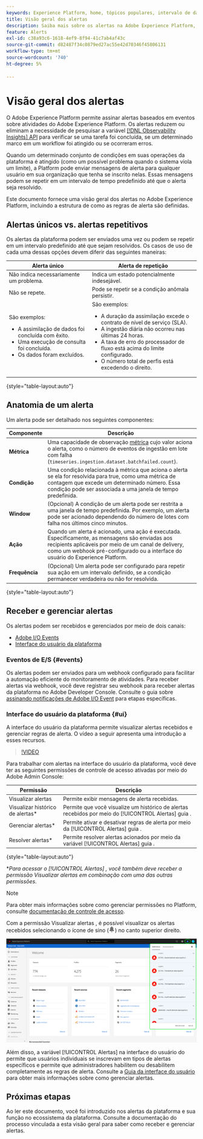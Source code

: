 ```yaml
---
keywords: Experience Platform, home, tópicos populares, intervalo de datas
title: Visão geral dos alertas
description: Saiba mais sobre os alertas na Adobe Experience Platform, incluindo a estrutura de como as regras de alerta são definidas.
feature: Alerts
exl-id: c38a93c6-1618-4ef9-8f94-41c7ab4af43c
source-git-commit: d82487f34c0879ed27ac55e42d70346f45806131
workflow-type: tm+mt
source-wordcount: '740'
ht-degree: 5%

---
```


# Visão geral dos alertas

O Adobe Experience Platform permite assinar alertas baseados em eventos sobre atividades do Adobe Experience Platform. Os alertas reduzem ou eliminam a necessidade de pesquisar a variável [[!DNL Observability Insights] API](../api/overview.md) para verificar se uma tarefa foi concluída, se um determinado marco em um workflow foi atingido ou se ocorreram erros.

Quando um determinado conjunto de condições em suas operações da plataforma é atingido (como um possível problema quando o sistema viola um limite), a Platform pode enviar mensagens de alerta para qualquer usuário em sua organização que tenha se inscrito nelas. Essas mensagens podem se repetir em um intervalo de tempo predefinido até que o alerta seja resolvido.

Este documento fornece uma visão geral dos alertas no Adobe Experience Platform, incluindo a estrutura de como as regras de alerta são definidas.

## Alertas únicos vs. alertas repetitivos

Os alertas da plataforma podem ser enviados uma vez ou podem se repetir em um intervalo predefinido até que sejam resolvidos. Os casos de uso de cada uma dessas opções devem diferir das seguintes maneiras:

| Alerta único | Alerta de repetição |
| --- | --- |
| Não indica necessariamente um problema. | Indica um estado potencialmente indesejável. |
| Não se repete. | Pode se repetir se a condição anômala persistir. |
| São exemplos:<ul><li>A assimilação de dados foi concluída com êxito.</li><li>Uma execução de consulta foi concluída.</li><li>Os dados foram excluídos.</li></ul> | São exemplos:<ul><li>A duração da assimilação excede o contrato de nível de serviço (SLA).</li><li>A ingestão diária não ocorreu nas últimas 24 horas.</li><li>A taxa de erro do processador de fluxo está acima do limite configurado.</li><li>O número total de perfis está excedendo o direito.</li></ul> |

{style=&quot;table-layout:auto&quot;}

## Anatomia de um alerta

Um alerta pode ser detalhado nos seguintes componentes:

| Componente | Descrição |
| --- | --- |
| **Métrica** | Uma capacidade de observação [métrica](../api/metrics.md#available-metrics) cujo valor aciona o alerta, como o número de eventos de ingestão em lote com falha (`timeseries.ingestion.dataset.batchfailed.count`). |
| **Condição** | Uma condição relacionada à métrica que aciona o alerta se ela for resolvida para true, como uma métrica de contagem que excede um determinado número. Essa condição pode ser associada a uma janela de tempo predefinida. |
| **Window** | (Opcional) A condição de um alerta pode ser restrita a uma janela de tempo predefinida. Por exemplo, um alerta pode ser acionado dependendo do número de lotes com falha nos últimos cinco minutos. |
| **Ação** | Quando um alerta é acionado, uma ação é executada. Especificamente, as mensagens são enviadas aos recipients aplicáveis por meio de um canal de delivery, como um webhook pré-configurado ou a interface do usuário do Experience Platform. |
| **Frequência** | (Opcional) Um alerta pode ser configurado para repetir sua ação em um intervalo definido, se a condição permanecer verdadeira ou não for resolvida. |

{style=&quot;table-layout:auto&quot;}

## Receber e gerenciar alertas

Os alertas podem ser recebidos e gerenciados por meio de dois canais:

* [Adobe I/O Events](#events)
* [Interface do usuário da plataforma](#ui)

### Eventos de E/S {#events}

Os alertas podem ser enviados para um webhook configurado para facilitar a automação eficiente do monitoramento de atividades. Para receber alertas via webhook, você deve registrar seu webhook para receber alertas da plataforma no Adobe Developer Console. Consulte o guia sobre [assinando notificações de Adobe I/O Event](./subscribe.md) para etapas específicas.

### Interface do usuário da plataforma {#ui}

A interface do usuário da plataforma permite visualizar alertas recebidos e gerenciar regras de alerta. O vídeo a seguir apresenta uma introdução a esses recursos.

>[!VIDEO](https://video.tv.adobe.com/v/336218?quality=12&learn=on)

Para trabalhar com alertas na interface do usuário da plataforma, você deve ter as seguintes permissões de controle de acesso ativadas por meio do Adobe Admin Console:

| Permissão | Descrição |
| --- | --- |
| Visualizar alertas | Permite exibir mensagens de alerta recebidas. |
| Visualizar histórico de alertas* | Permite que você visualize um histórico de alertas recebidos por meio do [!UICONTROL Alertas] guia . |
| Gerenciar alertas* | Permite ativar e desativar regras de alerta por meio da [!UICONTROL Alertas] guia . |
| Resolver alertas* | Permite resolver alertas acionados por meio da variável [!UICONTROL Alertas] guia . |

{style=&quot;table-layout:auto&quot;}

**Para acessar o [!UICONTROL Alertas] , você também deve receber a permissão Visualizar alertas em combinação com uma das outras permissões.*

>[!NOTE]
>
>Para obter mais informações sobre como gerenciar permissões no Platform, consulte [documentação de controle de acesso](../../access-control/ui/overview.md).

Com a permissão Visualizar alertas , é possível visualizar os alertas recebidos selecionando o ícone de sino (![Ícone da célula](../images/alerts/overview/icon.png)) no canto superior direito.

![](../images/alerts/overview/ui.png)

Além disso, a variável [!UICONTROL Alertas] na interface do usuário do permite que usuários individuais se inscrevam em tipos de alertas específicos e permite que administradores habilitem ou desabilitem completamente as regras de alerta. Consulte a [Guia da interface do usuário](./ui.md) para obter mais informações sobre como gerenciar alertas.

## Próximas etapas

Ao ler este documento, você foi introduzido nos alertas da plataforma e sua função no ecossistema da plataforma. Consulte a documentação do processo vinculada a esta visão geral para saber como receber e gerenciar alertas.
